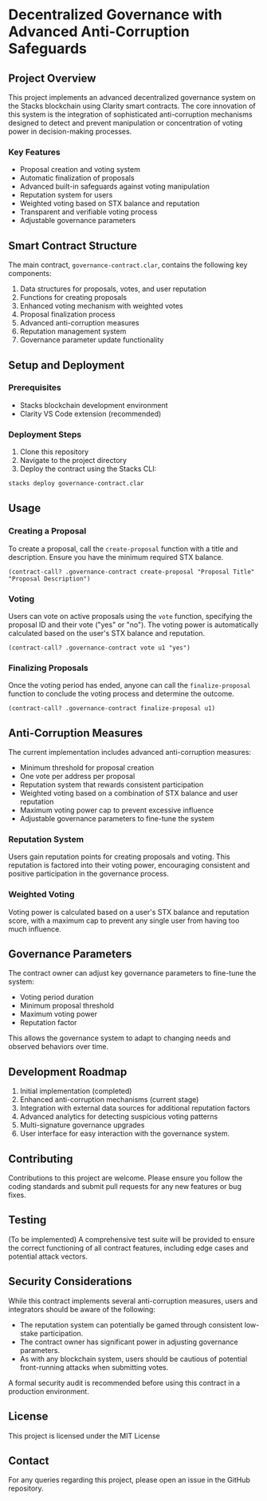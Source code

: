 # Decentralized Governance with Advanced Anti-Corruption Safeguards

## Project Overview

This project implements an advanced decentralized governance system on the Stacks blockchain using Clarity smart contracts. The core innovation of this system is the integration of sophisticated anti-corruption mechanisms designed to detect and prevent manipulation or concentration of voting power in decision-making processes.

### Key Features

- Proposal creation and voting system
- Automatic finalization of proposals
- Advanced built-in safeguards against voting manipulation
- Reputation system for users
- Weighted voting based on STX balance and reputation
- Transparent and verifiable voting process
- Adjustable governance parameters

## Smart Contract Structure

The main contract, `governance-contract.clar`, contains the following key components:

1. Data structures for proposals, votes, and user reputation
2. Functions for creating proposals
3. Enhanced voting mechanism with weighted votes
4. Proposal finalization process
5. Advanced anti-corruption measures
6. Reputation management system
7. Governance parameter update functionality

## Setup and Deployment

### Prerequisites

- Stacks blockchain development environment
- Clarity VS Code extension (recommended)

### Deployment Steps

1. Clone this repository
2. Navigate to the project directory
3. Deploy the contract using the Stacks CLI:

```bash
stacks deploy governance-contract.clar
```

## Usage

### Creating a Proposal

To create a proposal, call the `create-proposal` function with a title and description. Ensure you have the minimum required STX balance.

```clarity
(contract-call? .governance-contract create-proposal "Proposal Title" "Proposal Description")
```

### Voting

Users can vote on active proposals using the `vote` function, specifying the proposal ID and their vote ("yes" or "no"). The voting power is automatically calculated based on the user's STX balance and reputation.

```clarity
(contract-call? .governance-contract vote u1 "yes")
```

### Finalizing Proposals

Once the voting period has ended, anyone can call the `finalize-proposal` function to conclude the voting process and determine the outcome.

```clarity
(contract-call? .governance-contract finalize-proposal u1)
```

## Anti-Corruption Measures

The current implementation includes advanced anti-corruption measures:

- Minimum threshold for proposal creation
- One vote per address per proposal
- Reputation system that rewards consistent participation
- Weighted voting based on a combination of STX balance and user reputation
- Maximum voting power cap to prevent excessive influence
- Adjustable governance parameters to fine-tune the system

### Reputation System

Users gain reputation points for creating proposals and voting. This reputation is factored into their voting power, encouraging consistent and positive participation in the governance process.

### Weighted Voting

Voting power is calculated based on a user's STX balance and reputation score, with a maximum cap to prevent any single user from having too much influence.

## Governance Parameters

The contract owner can adjust key governance parameters to fine-tune the system:

- Voting period duration
- Minimum proposal threshold
- Maximum voting power
- Reputation factor

This allows the governance system to adapt to changing needs and observed behaviors over time.

## Development Roadmap

1. Initial implementation (completed)
2. Enhanced anti-corruption mechanisms (current stage)
3. Integration with external data sources for additional reputation factors
4. Advanced analytics for detecting suspicious voting patterns
5. Multi-signature governance upgrades
6. User interface for easy interaction with the governance system.

## Contributing

Contributions to this project are welcome. Please ensure you follow the coding standards and submit pull requests for any new features or bug fixes.

## Testing

(To be implemented) A comprehensive test suite will be provided to ensure the correct functioning of all contract features, including edge cases and potential attack vectors.

## Security Considerations

While this contract implements several anti-corruption measures, users and integrators should be aware of the following:

- The reputation system can potentially be gamed through consistent low-stake participation.
- The contract owner has significant power in adjusting governance parameters.
- As with any blockchain system, users should be cautious of potential front-running attacks when submitting votes.

A formal security audit is recommended before using this contract in a production environment.

## License

This project is licensed under the MIT License

## Contact

For any queries regarding this project, please open an issue in the GitHub repository.
